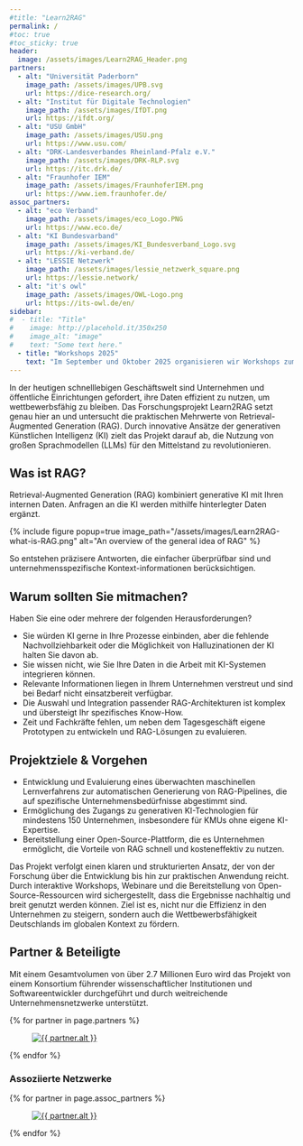 ```yaml
---
#title: "Learn2RAG"
permalink: /
#toc: true
#toc_sticky: true
header:
  image: /assets/images/Learn2RAG_Header.png
partners:
  - alt: "Universität Paderborn"
    image_path: /assets/images/UPB.svg
    url: https://dice-research.org/
  - alt: "Institut für Digitale Technologien"
    image_path: /assets/images/IfDT.png
    url: https://ifdt.org/
  - alt: "USU GmbH"
    image_path: /assets/images/USU.png
    url: https://www.usu.com/
  - alt: "DRK-Landesverbandes Rheinland-Pfalz e.V."
    image_path: /assets/images/DRK-RLP.svg
    url: https://itc.drk.de/
  - alt: "Fraunhofer IEM"
    image_path: /assets/images/FraunhoferIEM.png
    url: https://www.iem.fraunhofer.de/
assoc_partners:
  - alt: "eco Verband"
    image_path: /assets/images/eco_Logo.PNG
    url: https://www.eco.de/
  - alt: "KI Bundesvarband"
    image_path: /assets/images/KI_Bundesverband_Logo.svg
    url: https://ki-verband.de/
  - alt: "LESSIE Netzwerk"
    image_path: /assets/images/lessie_netzwerk_square.png
    url: https://lessie.network/
  - alt: "it's owl"
    image_path: /assets/images/OWL-Logo.png
    url: https://its-owl.de/en/    
sidebar:
#  - title: "Title"
#    image: http://placehold.it/350x250
#    image_alt: "image"
#    text: "Some text here."
  - title: "Workshops 2025"
    text: "Im September und Oktober 2025 organisieren wir Workshops zum Thema RAG. [Mehr dazu hier](https://learn2rag.de/events/)"
---
```


In der heutigen schnelllebigen Geschäftswelt sind Unternehmen und öffentliche Einrichtungen
gefordert, ihre Daten effizient zu nutzen, um wettbewerbsfähig zu bleiben. Das
Forschungsprojekt Learn2RAG setzt genau hier an und untersucht die praktischen Mehrwerte
von Retrieval-Augmented Generation (RAG). Durch innovative Ansätze der generativen
Künstlichen Intelligenz (KI) zielt das Projekt darauf ab, die Nutzung von großen Sprachmodellen
(LLMs) für den Mittelstand zu revolutionieren.

## Was ist RAG?

Retrieval-Augmented Generation (RAG) kombiniert generative KI mit Ihren internen Daten. Anfragen an die KI werden mithilfe hinterlegter Daten ergänzt. 

{% include figure popup=true image_path="/assets/images/Learn2RAG-what-is-RAG.png" alt="An overview of the general idea of RAG" %}

So entstehen präzisere Antworten, die einfacher überprüfbar sind und unternehmensspezifische Kontext-informationen berücksichtigen.

## Warum sollten Sie mitmachen?

Haben Sie eine oder mehrere der folgenden Herausforderungen?

* Sie würden KI gerne in Ihre Prozesse einbinden, aber die fehlende Nachvollziehbarkeit oder die Möglichkeit von Halluzinationen der KI halten Sie davon ab.
* Sie wissen nicht, wie Sie Ihre Daten in die Arbeit mit KI-Systemen integrieren können.
* Relevante Informationen liegen in Ihrem Unternehmen verstreut und sind bei Bedarf nicht einsatzbereit verfügbar.
* Die Auswahl und Integration passender RAG-Architekturen ist komplex und übersteigt Ihr spezifisches Know-How.
* Zeit und Fachkräfte fehlen, um neben dem Tagesgeschäft eigene Prototypen zu entwickeln und RAG-Lösungen zu evaluieren.

## Projektziele & Vorgehen
- Entwicklung und Evaluierung eines überwachten maschinellen Lernverfahrens zur automatischen Generierung von RAG-Pipelines, die auf spezifische Unternehmensbedürfnisse abgestimmt sind.
- Ermöglichung des Zugangs zu generativen KI-Technologien für mindestens 150 Unternehmen, insbesondere für KMUs ohne eigene KI-Expertise.
- Bereitstellung einer Open-Source-Plattform, die es Unternehmen ermöglicht, die Vorteile von RAG schnell und kosteneffektiv zu nutzen.

Das Projekt verfolgt einen klaren und strukturierten Ansatz, der von der Forschung über die
Entwicklung bis hin zur praktischen Anwendung reicht. Durch interaktive Workshops, Webinare und
die Bereitstellung von Open-Source-Ressourcen wird sichergestellt, dass die Ergebnisse nachhaltig und
breit genutzt werden können. Ziel ist es, nicht nur die Effizienz in den Unternehmen zu steigern,
sondern auch die Wettbewerbsfähigkeit Deutschlands im globalen Kontext zu fördern.

## Partner & Beteiligte

Mit einem Gesamtvolumen von über 2.7 Millionen Euro wird das Projekt von einem Konsortium führender wissenschaftlicher Institutionen und Softwareentwickler durchgeführt und durch weitreichende Unternehmensnetzwerke unterstützt.

<div class="partners-gallery">
  {% for partner in page.partners %}
    <figure class="partner-item">
      <a href="{{ partner.url }}">
        <img src="{{ partner.image_path | relative_url }}" alt="{{ partner.alt }}">
      </a>
    </figure>
  {% endfor %}
</div>

### Assoziierte Netzwerke

<div class="partners-gallery">
  {% for partner in page.assoc_partners %}
    <figure class="partner-item">
      <a href="{{ partner.url }}">
        <img src="{{ partner.image_path | relative_url }}" alt="{{ partner.alt }}">
      </a>
    </figure>
  {% endfor %}
</div>
